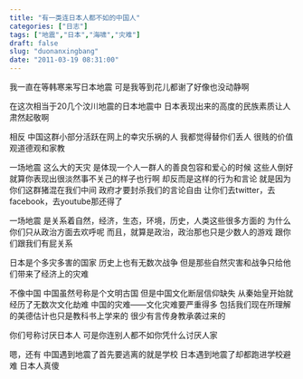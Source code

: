 ```yaml
---
title: "有一类连日本人都不如的中国人"
categories: ["日志"]
tags: ["地震","日本","海啸","灾难"]
draft: false
slug: "duonanxingbang"
date: "2011-03-19 08:31:00"
---
```


我一直在等韩寒来写日本地震
可是我等到花儿都谢了好像也没动静啊

在这次相当于20几个汶川地震的日本地震中
日本表现出来的高度的民族素质让人肃然起敬啊

相反
中国这群小部分活跃在网上的幸灾乐祸的人
我都觉得替你们丢人
很贱的价值观道德观和家教

一场地震
这么大的天灾
是体现一个人一群人的善良包容和爱心的时候
这些人倒好
就算你表现出很淡然事不关己的样子也行啊
却反而是这样的行为和言论
就是因为你们这群猪混在我们中间
政府才要封杀我们的言论自由
让你们去twitter，去facebook，去youtube那还得了

一场地震
是关系着自然，经济，生态，环境，历史，人类这些很多方面的
为什么你们只从政治方面去欢呼呢
而且，就算是政治，政治那也只是少数人的游戏
跟你们跟我们有屁关系

日本是个多灾多害的国家
历史上也有无数次战争
但是那些自然灾害和战争只给他们带来了经济上的灾难

不像中国
中国虽然号称是个文明古国
但是中国文化断层信仰缺失
从秦始皇开始就经历了无数次文化劫难
中国的灾难——文化灾难要严重得多
包括我们现在所理解的美德估计也只是教科书上学来的
很少有言传身教承袭过来的

你们号称讨厌日本人
可是你连别人都不如你凭什么讨厌人家

嗯，还有
中国遇到地震了首先要逃离的就是学校
日本遇到地震了却都跑进学校避难
日本人真傻

